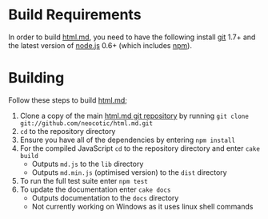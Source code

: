 # Build Requirements
In order to build [html.md][], you need to have the following install [git][] 1.7+ and the latest version of [node.js][] 0.6+ (which includes [npm][]).

# Building
Follow these steps to build [html.md][];

1. Clone a copy of the main [html.md git repository](https://github.com/neocotic/html.md) by running `git clone git://github.com/neocotic/html.md.git`
2. `cd` to the repository directory
3. Ensure you have all of the dependencies by entering `npm install`
4. For the compiled JavaScript `cd` to the repository directory and enter `cake build`
   * Outputs `md.js` to the `lib` directory
   * Outputs `md.min.js` (optimised version) to the `dist` directory
5. To run the full test suite enter `npm test`
6. To update the documentation enter `cake docs`
   * Outputs documentation to the `docs` directory
   * Not currently working on Windows as it uses linux shell commands

[git]: http://git-scm.com
[node.js]: http://nodejs.org
[npm]: http://npmjs.org
[html.md]: http://neocotic.com/html.md